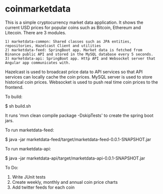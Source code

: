# coinmarketdata
This is a simple cryptocurrency market data application. It shows the current USD prices for popular coins such as Bitcoin, Ethereum and Litecoin.
There are 3 modules.

    1) marketdata-common: Shared classes such as JPA entities, repositories, Hazelcast Client and utilities
    2) marketdata-feed: SpringBoot app. Market data is fetched from Binance public API and stored in the MySQL database every 5 seconds.
    3) marketdata-api: SpringBoot app. Http API and Websocket server that Angular app communicates with.

Hazelcast is used to broadcast price data to API services so that API services can locally cache the coin prices.
MySQL server is used to store historical coin prices.
Websocket is used to push real time coin prices to the frontend.

To build:

  $ sh build.sh

  It runs 'mvn clean compile package -DskipTests' to create the spring boot jars.

To run marketdata-feed:

  $ java -jar marketdata-feed/target/marketdata-feed-0.0.1-SNAPSHOT.jar

To run marketdata-api:

  $ java -jar marketdata-api/target/marketdata-api-0.0.1-SNAPSHOT.jar

To Do:

  1) Write JUnit tests
  2) Create weekly, monthly and annual coin price charts
  3) Add twitter feeds for each coin
